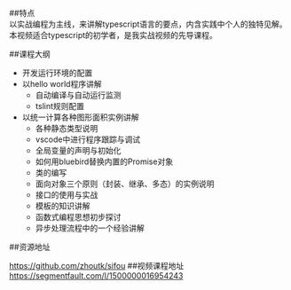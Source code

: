 
##特点  
以实战编程为主线，来讲解typescript语言的要点，内含实践中个人的独特见解。本视频适合typescript的初学者，是我实战视频的先导课程。

##课程大纲  
- 开发运行环境的配置
- 以hello world程序讲解
    - 自动编译与自动运行监测
    - tslint规则配置
- 以统一计算各种图形面积实例讲解
    - 各种静态类型说明
    - vscode中进行程序跟踪与调试
    - 全局变量的声明与初始化
    - 如何用bluebird替换内置的Promise对象
    - 类的编写
    - 面向对象三个原则（封装、继承、多态）的实例说明
    - 接口的使用与实战
    - 模板的知识讲解
    - 函数式编程思想初步探讨
    - 异步处理流程中的一个经验讲解
  
##资源地址  

https://github.com/zhoutk/sifou
##视频课程地址
https://segmentfault.com/l/1500000016954243
